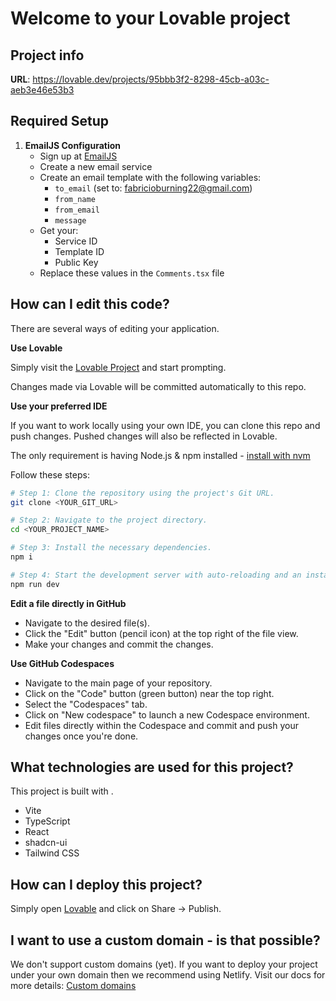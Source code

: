 # Welcome to your Lovable project

## Project info

**URL**: https://lovable.dev/projects/95bbb3f2-8298-45cb-a03c-aeb3e46e53b3

## Required Setup

1. **EmailJS Configuration**
   - Sign up at [EmailJS](https://www.emailjs.com/)
   - Create a new email service
   - Create an email template with the following variables:
     - `to_email` (set to: fabricioburning22@gmail.com)
     - `from_name`
     - `from_email`
     - `message`
   - Get your:
     - Service ID
     - Template ID
     - Public Key
   - Replace these values in the `Comments.tsx` file

## How can I edit this code?

There are several ways of editing your application.

**Use Lovable**

Simply visit the [Lovable Project](https://lovable.dev/projects/95bbb3f2-8298-45cb-a03c-aeb3e46e53b3) and start prompting.

Changes made via Lovable will be committed automatically to this repo.

**Use your preferred IDE**

If you want to work locally using your own IDE, you can clone this repo and push changes. Pushed changes will also be reflected in Lovable.

The only requirement is having Node.js & npm installed - [install with nvm](https://github.com/nvm-sh/nvm#installing-and-updating)

Follow these steps:

```sh
# Step 1: Clone the repository using the project's Git URL.
git clone <YOUR_GIT_URL>

# Step 2: Navigate to the project directory.
cd <YOUR_PROJECT_NAME>

# Step 3: Install the necessary dependencies.
npm i

# Step 4: Start the development server with auto-reloading and an instant preview.
npm run dev
```

**Edit a file directly in GitHub**

- Navigate to the desired file(s).
- Click the "Edit" button (pencil icon) at the top right of the file view.
- Make your changes and commit the changes.

**Use GitHub Codespaces**

- Navigate to the main page of your repository.
- Click on the "Code" button (green button) near the top right.
- Select the "Codespaces" tab.
- Click on "New codespace" to launch a new Codespace environment.
- Edit files directly within the Codespace and commit and push your changes once you're done.

## What technologies are used for this project?

This project is built with .

- Vite
- TypeScript
- React
- shadcn-ui
- Tailwind CSS

## How can I deploy this project?

Simply open [Lovable](https://lovable.dev/projects/95bbb3f2-8298-45cb-a03c-aeb3e46e53b3) and click on Share -> Publish.

## I want to use a custom domain - is that possible?

We don't support custom domains (yet). If you want to deploy your project under your own domain then we recommend using Netlify. Visit our docs for more details: [Custom domains](https://docs.lovable.dev/tips-tricks/custom-domain/)
